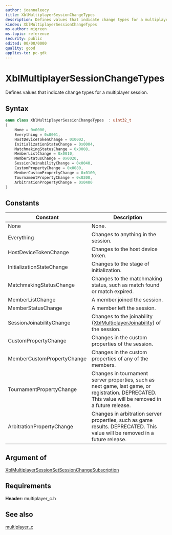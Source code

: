 ```yaml
---
author: joannaleecy
title: XblMultiplayerSessionChangeTypes
description: Defines values that indicate change types for a multiplayer session.
kindex: XblMultiplayerSessionChangeTypes
ms.author: migreen
ms.topic: reference
security: public
edited: 00/00/0000
quality: good
applies-to: pc-gdk
---
```


# XblMultiplayerSessionChangeTypes  

Defines values that indicate change types for a multiplayer session.    

## Syntax  
  
```cpp
enum class XblMultiplayerSessionChangeTypes  : uint32_t  
{  
    None = 0x0000,  
    Everything = 0x0001,  
    HostDeviceTokenChange = 0x0002,  
    InitializationStateChange = 0x0004,  
    MatchmakingStatusChange = 0x0008,  
    MemberListChange = 0x0010,  
    MemberStatusChange = 0x0020,  
    SessionJoinabilityChange = 0x0040,  
    CustomPropertyChange = 0x0080,  
    MemberCustomPropertyChange = 0x0100,  
    TournamentPropertyChange = 0x0200,  
    ArbitrationPropertyChange = 0x0400  
}  
```  
  
## Constants  
  
| Constant | Description |
| --- | --- |
| None | None. |  
| Everything | Changes to anything in the session. |  
| HostDeviceTokenChange | Changes to the host device token. |  
| InitializationStateChange | Changes to the stage of initialization. |  
| MatchmakingStatusChange | Changes to the matchmaking status, such as match found or match expired. |  
| MemberListChange | A member joined the session. |  
| MemberStatusChange | A member left the session. |  
| SessionJoinabilityChange | Changes to the joinability ([XblMultiplayerJoinability](../../multiplayer_manager_c/enums/xblmultiplayerjoinability.md)) of the session. |  
| CustomPropertyChange | Changes in the custom properties of the session. |  
| MemberCustomPropertyChange | Changes in the custom properties of any of the members. |  
| TournamentPropertyChange | Changes in tournament server properties, such as next game, last game, or registration. DEPRECATED. This value will be removed in a future release. |  
| ArbitrationPropertyChange | Changes in arbitration server properties, such as game results. DEPRECATED. This value will be removed in a future release. |  
  
## Argument of
  
[XblMultiplayerSessionSetSessionChangeSubscription](../functions/xblmultiplayersessionsetsessionchangesubscription.md)
  
## Requirements  
  
**Header:** multiplayer_c.h
  
## See also  
[multiplayer_c](../multiplayer_c_members.md)  
  
  